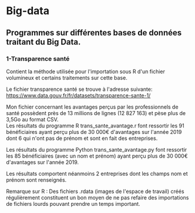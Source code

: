 # Big-data
## Programmes sur différentes bases de données traitant du Big Data.


### 1-Transparence santé 
Contient la méthode utilisée pour l'importation sous R d'un fichier volumineux et certains traitements sur cette base. 

Le fichier transparence santé se trouve à l'adresse suivante: 
https://www.data.gouv.fr/fr/datasets/transparence-sante-1/

Mon fichier concernant les avantages perçus par les professionnels de santé possèdent près de 13 millions de lignes (12 827 163) et pèse plus de 3,5Go au format CSV.  
Les résultats du programme R trans_sante_avantage.r font ressortir les 91 bénéficiaires ayant perçu plus de 30 000€ d'avantages sur l'année 2019 dont 6 qui n'ont pas de prénom et sont en fait des entreprises.

Les résultats du programme Python trans_sante_avantage.py font ressortir les 85 bénéficiaires (avec un nom et prénom) ayant perçu plus de 30 000€ d'avantages sur l'année 2019.

Les résultats comportent néanmoins 2 entreprises dont les champs nom et prénom sont renseignés.

Remarque sur R : Des fichiers .rdata (images de l'espace de travail) créés régulièrement constituent un bon moyen de ne pas refaire des importations de fichiers lourds pouvant prendre un temps important.
